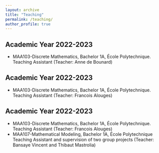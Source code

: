```yaml
---
layout: archive
title: "Teaching"
permalink: /teaching/
author_profile: true
---
```


## Academic Year 2022-2023

* MAA103-Discrete Mathematics, Bachelor 1A, École Polytechnique. Teaching Assistant (Teacher: Anne de Bounard)

## Academic Year 2022-2023

* MAA103-Discrete Mathematics, Bachelor 1A, École Polytechnique. Teaching Assistant (Teacher: Francois Alouges)

## Academic Year 2022-2023

* MAA103-Discrete Mathematics, Bachelor 1A, École Polytechnique. Teaching Assistant (Teacher: Francois Alouges)
* MAA107-Mathematical Modeling, Bachelor 1A, École Polytechnique Teaching Assistant and supervision of two group projects (Teacher: Bansaye Vincent and Thibaut Mastrolia)

